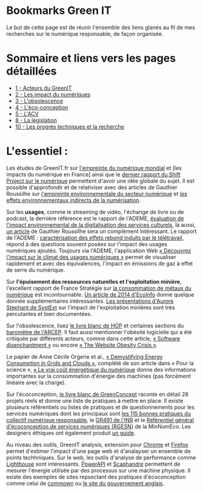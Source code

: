 # Bookmarks Green IT

Le but de cette page est de réunir l'ensemble des liens glanés au fil 
de mes recherches sur le numérique responsable, de façon organisée.

# Sommaire et liens vers les pages détaillées

- [1 - Acteurs du GreenIT](./pages/ACTEURS.md)
- [2 - Les impact du numériques](./pages/impacts.md)
- [3 - L'obsolescence](./pages/OBSOLESENCE.md)
- [4 - L'éco-conception](./pages/ECOCONCEPTION.md)
- [5 - L'ACV](./pages/ACV.md)
- [8 - La législation](./pages/LEGISLATION.md)
- [10 - Les progrès techniques et la recherche](./pages/progres.md)


# L'essentiel : 

Les études de GreenIT.fr sur [l'empreinte du numérique mondial](https://www.greenit.fr/empreinte-environnementale-du-numerique-mondial/)
et [les impacts du numérique en France] ainsi que le [dernier rapport du Shift Project sur le numérique](https://theshiftproject.org/wp-content/uploads/2021/03/Note-danalyse_Numerique-et-5G_30-mars-2021.pdf)
permettent d'avoir une idée globale du sujet. Il est possible d'approfondir et de relativiser avec des articles de Gauthier Roussilhe sur
[l'empreinte environnementale du secteur numérique](https://gauthierroussilhe.com/post/explication-empreinte.html)
et [les effets environnementaux indirects de la numérisation](https://gauthierroussilhe.com/articles/comprendre-et-estimer-les-effets-indirects-de-la-numerisation).

Sur les **usages**, comme le streaming de vidéo, l'échange de livre ou de podcast, la dernière référence est le rapport de 
l'ADEME, [évaluation de l'impact environnemental de la digitalisation des services culturels](https://librairie.ademe.fr/dechets-economie-circulaire/5942-evaluation-de-l-impact-environnemental-de-la-digitalisation-des-services-culturels.html),
là aussi, [un article](https://gauthierroussilhe.com/post/explication-streaming.html) de Gauthier Roussilhe sera un complément intéressant. 
Le rapport de l'ADEME : [caractérisation des effets rebond induits par le télétravail](https://www.ademe.fr/caracterisation-effets-rebond-induits-teletravail),
répond à des questions souvent posées sur l'impact des usages numériques ajoutés.
Toujours via l'ADEME, l'application Web [« Découvrez l'impact sur le climat des usages numériques »](https://impactco2.fr/usagenumerique)
permet de visualiser rapidement et avec des équivalences, l'impact en émissions de gaz à effet de serre du numérique.

Sur **l'épuisement des ressources naturelles et l'exploitation minière**, l'excellent rapport de France Stratégie sur 
[la consommation de métaux du numérique](https://www.strategie.gouv.fr/sites/strategie.gouv.fr/files/atoms/files/fs-2020-dt-consommation-metaux-du-numerique-juin.pdf)
est incontournable. [Un article de 2014 d'EcoInfo](https://ecoinfo.cnrs.fr/2014/03/11/1-epuisement-des-ressources-naturelles/) 
donne quelque donnée supplémentaires intéressantes. [Les présentations d'Aurore Stephant de SystExt](https://www.youtube.com/watch?v=QW9udH0vwlE) sur l'impact de l'exploitation
minières sont très percutantes et bien documentées.

Sur l'obsolescence, lisez [le livre blanc de HOP](https://www.halteobsolescence.org/wp-content/uploads/2019/02/Livre-Blanc.pdf) 
et certaines sections du [baromètre de l'ARCEP](https://www.arcep.fr/uploads/tx_gspublication/rapport-barometre-numerique-edition-2021.pdf).
Il faut aussi mentionner l'obésité logicielle qui a été critiquée par différents acteurs, comme dans cette article,
[« Software disenchantment »](http://tonsky.me/blog/disenchantment/) ou encore [« The Website Obesity Crisis »](https://www.hteumeuleu.fr/the-website-obesity-crisis/).

Le papier de Anne Cécile Orgerie et al., [« Demystifying Energy Consumption in Grids and Clouds »](http://csis.pace.edu/~marchese/SE765/Paper/Green3.pdf), 
complété de son article dans « Pour la science », [« Le vrai coût énergétique du numérique](https://www.pourlascience.fr/sd/environnement/le-vrai-cout-energetique-du-numerique-20490.php)
donne des informations importantes sur la consommation d'énergie des machines (pas forcément linéaire avec la charge).

Sur l'écoconception, [le livre blanc de GreenConcept](http://www.greenconcept-innovation.fr/wp-content/uploads/2020/02/greenconcept_21022020.pdf)
raconte en détail 28 projets réels et donne une liste de pratiques à mettre en place.
Il existe plusieurs référentiels ou listes de pratiques et de questionnements pour les services numériques dont les principaux sont 
[les 115 bonnes pratiques du collectif numérique responsable](https://collectif.greenit.fr/ecoconception-web/), le [GR491 de l'INR](https://gr491.isit-europe.org)
et le [Référentiel général d'écoconception de services numériques (RGESN)](https://ecoresponsable.numerique.gouv.fr/publications/referentiel-general-ecoconception/) de la MinNumEco.
Les designers éthiques ont également produit [un guide](https://eco-conception.designersethiques.org/guide/).

Au niveau des outils, GreenIT analysis, extension pour [Chrome](https://chrome.google.com/webstore/detail/greenit-analysis/mofbfhffeklkbebfclfaiifefjflcpad?hl=fr) et [Firefox](https://addons.mozilla.org/fr/firefox/addon/greenit-analysis/)
permet d'estimer l'impact d'une page web et d'analayser un ensemble de points techhniques. Sur le web, les outils d'analyse de performance
comme [Lighthouse](https://developers.google.com/web/tools/lighthouse/) sont intéressants. [PowerAPI](https://powerapi-ng.github.io/) 
et [Scaphandre](https://github.com/hubblo-org/scaphandre) permettent de mesurer l'énergie utilisée par des processus sur une machine physique.
Il existe des exemples de sites repsectant des pratiques d'écoconception comme celui de [commown](https://commown.coop/)
ou [le site du gouvernement anglais](https://www.gov.uk/). 
